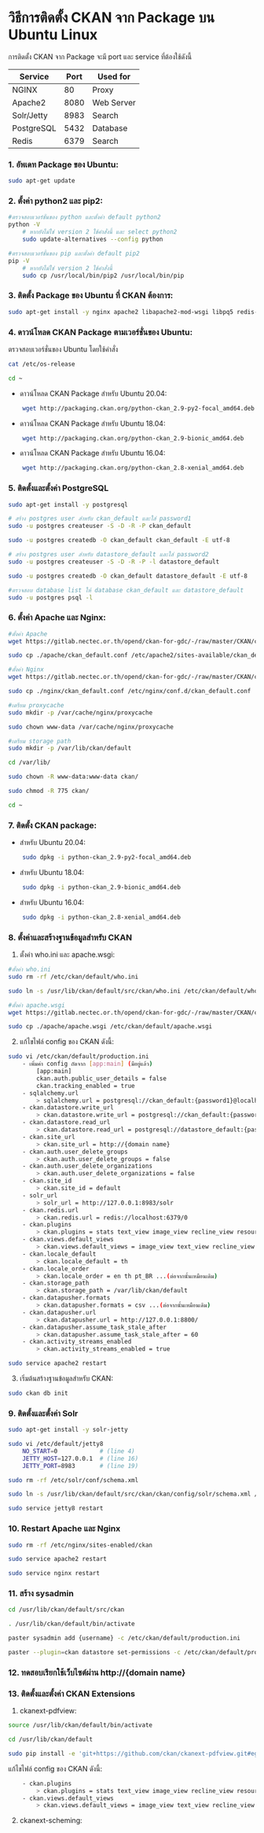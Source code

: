 # วิธีการติดตั้ง CKAN จาก Package บน Ubuntu Linux

การติดตั้ง CKAN จาก Package จะมี port และ service ที่ต้องใช้ดังนี้

| Service | Port | Used for |
| ------- | ---- | -------- |
| NGINX | 80 | Proxy |
| Apache2 | 8080 | Web Server |
| Solr/Jetty | 8983 | Search |
| PostgreSQL | 5432 | Database |
| Redis | 6379 | Search |

### 1. อัพเดท Package ของ Ubuntu:
```sh
sudo apt-get update
```

### 2. ตั้งค่า python2 และ pip2:
```sh
#ตรวจสอบเวอร์ชั่นของ python และตั้งค่า default python2
python -V
    # หากยังไม่ใช่ version 2 ใช้คำสั่งนี้ และ select python2
    sudo update-alternatives --config python

#ตรวจสอบเวอร์ชั่นของ pip และตั้งค่า default pip2
pip -V
    # หากยังไม่ใช่ version 2 ใช้คำสั่งนี้
    sudo cp /usr/local/bin/pip2 /usr/local/bin/pip
```

### 3. ติดตั้ง Package ของ Ubuntu ที่ CKAN ต้องการ:
```sh
sudo apt-get install -y nginx apache2 libapache2-mod-wsgi libpq5 redis-server git-core
```

### 4. ดาวน์โหลด CKAN Package ตามเวอร์ชั่นของ Ubuntu:
ตรวจสอบเวอร์ชั่นของ Ubuntu โดยใช้คำสั่ง 
```sh
cat /etc/os-release

cd ~
```
- ดาวน์โหลด CKAN Package สำหรับ Ubuntu 20.04:
```sh
    wget http://packaging.ckan.org/python-ckan_2.9-py2-focal_amd64.deb
```
- ดาวน์โหลด CKAN Package สำหรับ Ubuntu 18.04:
```sh
    wget http://packaging.ckan.org/python-ckan_2.9-bionic_amd64.deb
```
- ดาวน์โหลด CKAN Package สำหรับ Ubuntu 16.04:
```sh
    wget http://packaging.ckan.org/python-ckan_2.8-xenial_amd64.deb
```

### 5. ติดตั้งและตั้งค่า PostgreSQL
```sh
sudo apt-get install -y postgresql

# สร้าง postgres user สำหรับ ckan_default และใส่ password1
sudo -u postgres createuser -S -D -R -P ckan_default

sudo -u postgres createdb -O ckan_default ckan_default -E utf-8

# สร้าง postgres user สำหรับ datastore_default และใส่ password2
sudo -u postgres createuser -S -D -R -P -l datastore_default

sudo -u postgres createdb -O ckan_default datastore_default -E utf-8

#ตรวจสอบ database list ให้ database ckan_default และ datastore_default
sudo -u postgres psql -l
```

### 6. ตั้งค่า Apache และ Nginx:
```sh
#ตั้งค่า Apache
wget https://gitlab.nectec.or.th/opend/ckan-for-gdc/-/raw/master/CKAN/config/apache/ckan_default.conf -P ./apache

sudo cp ./apache/ckan_default.conf /etc/apache2/sites-available/ckan_default.conf

#ตั้งค่า Nginx
wget https://gitlab.nectec.or.th/opend/ckan-for-gdc/-/raw/master/CKAN/config/nginx/ckan_default.conf -P ./nginx

sudo cp ./nginx/ckan_default.conf /etc/nginx/conf.d/ckan_default.conf

#เตรียม proxycache
sudo mkdir -p /var/cache/nginx/proxycache

sudo chown www-data /var/cache/nginx/proxycache

#เตรียม storage path
sudo mkdir -p /var/lib/ckan/default

cd /var/lib/

sudo chown -R www-data:www-data ckan/

sudo chmod -R 775 ckan/

cd ~
```

### 7. ติดตั้ง CKAN package:
- สำหรับ Ubuntu 20.04:
```sh
    sudo dpkg -i python-ckan_2.9-py2-focal_amd64.deb
```
- สำหรับ Ubuntu 18.04:
```sh
    sudo dpkg -i python-ckan_2.9-bionic_amd64.deb
```
- สำหรับ Ubuntu 16.04:
```sh
    sudo dpkg -i python-ckan_2.8-xenial_amd64.deb
```

### 8. ตั้งค่าและสร้างฐานข้อมูลสำหรับ CKAN
1. ตั้งค่า who.ini และ apache.wsgi:
```sh
#ตั้งค่า who.ini
sudo rm -rf /etc/ckan/default/who.ini

sudo ln -s /usr/lib/ckan/default/src/ckan/who.ini /etc/ckan/default/who.ini

#ตั้งค่า apache.wsgi
wget https://gitlab.nectec.or.th/opend/ckan-for-gdc/-/raw/master/CKAN/config/apache/apache.wsgi -P ./apache

sudo cp ./apache/apache.wsgi /etc/ckan/default/apache.wsgi
```

2. แก้ไขไฟล์ config ของ CKAN ดังนี้:
```sh
sudo vi /etc/ckan/default/production.ini
    - เพิ่มค่า config ถัดจาก [app:main] (มีอยู่แล้ว)
        [app:main]
        ckan.auth.public_user_details = false
        ckan.tracking_enabled = true
    - sqlalchemy.url
        > sqlalchemy.url = postgresql://ckan_default:{password1}@localhost/ckan_default
    - ckan.datastore.write_url
        > ckan.datastore.write_url = postgresql://ckan_default:{password1}@localhost/datastore_default
    - ckan.datastore.read_url
        > ckan.datastore.read_url = postgresql://datastore_default:{password2}@localhost/datastore_default
    - ckan.site_url
        > ckan.site_url = http://{domain name}
    - ckan.auth.user_delete_groups
        > ckan.auth.user_delete_groups = false
    - ckan.auth.user_delete_organizations
        > ckan.auth.user_delete_organizations = false
    - ckan.site_id
        > ckan.site_id = default
    - solr_url
        > solr_url = http://127.0.0.1:8983/solr
    - ckan.redis.url
        > ckan.redis.url = redis://localhost:6379/0
    - ckan.plugins
        > ckan.plugins = stats text_view image_view recline_view resource_proxy datastore datapusher webpage_view
    - ckan.views.default_views
        > ckan.views.default_views = image_view text_view recline_view webpage_view
    - ckan.locale_default
        > ckan.locale_default = th
    - ckan.locale_order
        > ckan.locale_order = en th pt_BR ...(ต่อจากนั้นเหมือนเดิม)
    - ckan.storage_path
        > ckan.storage_path = /var/lib/ckan/default
    - ckan.datapusher.formats
        > ckan.datapusher.formats = csv ...(ต่อจากนั้นเหมือนเดิม)
    - ckan.datapusher.url
        > ckan.datapusher.url = http://127.0.0.1:8800/
    - ckan.datapusher.assume_task_stale_after
        > ckan.datapusher.assume_task_stale_after = 60
    - ckan.activity_streams_enabled
        > ckan.activity_streams_enabled = true

sudo service apache2 restart
```

3. เริ่มต้นสร้างฐานข้อมูลสำหรับ CKAN:
```sh
sudo ckan db init
```

### 9. ติดตั้งและตั้งค่า Solr
```sh
sudo apt-get install -y solr-jetty

sudo vi /etc/default/jetty8
    NO_START=0            # (line 4)
    JETTY_HOST=127.0.0.1  # (line 16)
    JETTY_PORT=8983       # (line 19)

sudo rm -rf /etc/solr/conf/schema.xml

sudo ln -s /usr/lib/ckan/default/src/ckan/ckan/config/solr/schema.xml /etc/solr/conf/schema.xml

sudo service jetty8 restart
```

### 10. Restart Apache และ Nginx
```sh
sudo rm -rf /etc/nginx/sites-enabled/ckan

sudo service apache2 restart

sudo service nginx restart
```

### 11. สร้าง sysadmin
```sh
cd /usr/lib/ckan/default/src/ckan

. /usr/lib/ckan/default/bin/activate

paster sysadmin add {username} -c /etc/ckan/default/production.ini

paster --plugin=ckan datastore set-permissions -c /etc/ckan/default/production.ini | sudo -u postgres psql --set ON_ERROR_STOP=1
```

### 12. ทดสอบเรียกใช้เว็บไซต์ผ่าน http://{domain name}

### 13. ติดตั้งและตั้งค่า CKAN Extensions
1. ckanext-pdfview:
```sh
source /usr/lib/ckan/default/bin/activate

cd /usr/lib/ckan/default

sudo pip install -e 'git+https://github.com/ckan/ckanext-pdfview.git#egg=ckanext-pdfview'
```
แก้ไขไฟล์ config ของ CKAN ดังนี้:
```sh
    - ckan.plugins
        > ckan.plugins = stats text_view image_view recline_view resource_proxy datastore datapusher webpage_view pdf_view
    - ckan.views.default_views
        > ckan.views.default_views = image_view text_view recline_view webpage_view pdf_view
```
2. ckanext-scheming:
```sh

```

